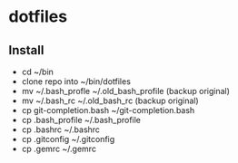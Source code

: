 # dotfiles

## Install
* cd ~/bin
* clone repo into ~/bin/dotfiles
* mv ~/.bash_profle ~/.old_bash_profile (backup original)
* mv ~/.bash_rc ~/.old_bash_rc (backup original)
* cp git-completion.bash ~/git-completion.bash
* cp .bash_profile ~/.bash_profile
* cp .bashrc ~/.bashrc
* cp .gitconfig ~/.gitconfig
* cp .gemrc ~/.gemrc